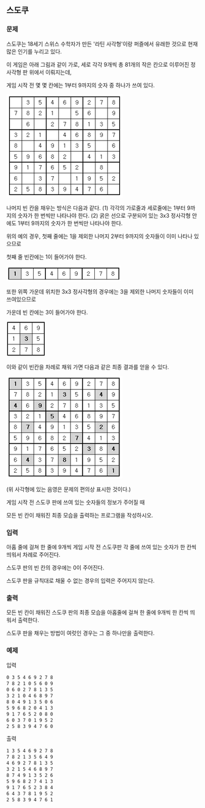## 스도쿠

### 문제

스도쿠는 18세기 스위스 수학자가 만든 '라틴 사각형'이랑 퍼즐에서 유래한 것으로 현재 많은 인기를 누리고 있다. 

이 게임은 아래 그림과 같이 가로, 세로 각각 9개씩 총 81개의 작은 칸으로 이루어진 정사각형 판 위에서 이뤄지는데, 

게임 시작 전 몇 몇 칸에는 1부터 9까지의 숫자 중 하나가 쓰여 있다.

![그림01](fig_01.png)

나머지 빈 칸을 채우는 방식은 다음과 같다. (1) 각각의 가로줄과 세로줄에는 1부터 9까지의 숫자가 한 번씩만 나타나야 한다. (2) 굵은 선으로 구분되어 있는 3x3 정사각형 안에도 1부터 9까지의 숫자가 한 번씩만 나타나야 한다.
 

위의 예의 경우, 첫째 줄에는 1을 제외한 나머지 2부터 9까지의 숫자들이 이미 나타나 있으므로 

첫째 줄 빈칸에는 1이 들어가야 한다.

![그림02](fig_02.png)

또한 위쪽 가운데 위치한 3x3 정사각형의 경우에는 3을 제외한 나머지 숫자들이 이미 쓰여있으므로 

가운데 빈 칸에는 3이 들어가야 한다.

![그림03](fig_03.png)

이와 같이 빈칸을 차례로 채워 가면 다음과 같은 최종 결과를 얻을 수 있다. 

![그림04](fig_04.png)

(위 사각형에 있는 음영은 문제의 편의상 표시한 것이다.)
 
게임 시작 전 스도쿠 판에 쓰여 있는 숫자들의 정보가 주어질 때 

모든 빈 칸이 채워진 최종 모습을 출력하는 프로그램을 작성하시오.


### 입력
아홉 줄에 걸쳐 한 줄에 9개씩 게임 시작 전 스도쿠판 각 줄에 쓰여 있는 숫자가 한 칸씩 띄워서 차례로 주어진다.

스도쿠 판의 빈 칸의 경우에는 0이 주어진다. 

스도쿠 판을 규칙대로 채울 수 없는 경우의 입력은 주어지지 않는다.


### 출력
모든 빈 칸이 채워진 스도쿠 판의 최종 모습을 아홉줄에 걸쳐 한 줄에 9개씩 한 칸씩 띄워서 출력한다.

스도쿠 판을 채우는 방법이 여럿인 경우는 그 중 하나만을 출력한다.


### 예제
입력
```
0 3 5 4 6 9 2 7 8 
7 8 2 1 0 5 6 0 9 
0 6 0 2 7 8 1 3 5 
3 2 1 0 4 6 8 9 7 
8 0 4 9 1 3 5 0 6 
5 9 6 8 2 0 4 1 3 
9 1 7 6 5 2 0 8 0 
6 0 3 7 0 1 9 5 2 
2 5 8 3 9 4 7 6 0
```

출력
```
1 3 5 4 6 9 2 7 8 
7 8 2 1 3 5 6 4 9 
4 6 9 2 7 8 1 3 5 
3 2 1 5 4 6 8 9 7 
8 7 4 9 1 3 5 2 6 
5 9 6 8 2 7 4 1 3 
9 1 7 6 5 2 3 8 4 
6 4 3 7 8 1 9 5 2 
2 5 8 3 9 4 7 6 1
```
